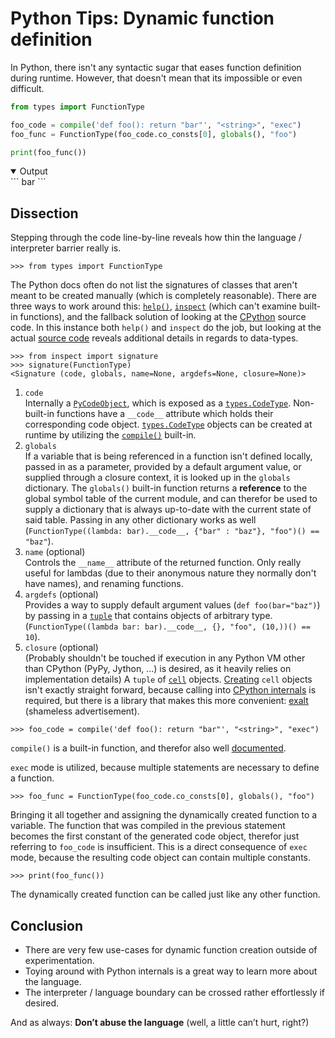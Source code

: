 # Python Tips: Dynamic function definition

In Python, there isn't any syntactic sugar that eases function definition during runtime. However, that doesn't mean that its impossible or even difficult.

```python
from types import FunctionType

foo_code = compile('def foo(): return "bar"', "<string>", "exec")
foo_func = FunctionType(foo_code.co_consts[0], globals(), "foo")

print(foo_func())
```

<details open><summary>Output</summary>
```
bar
```
</details>

## Dissection
Stepping through the code line-by-line reveals how thin the language / interpreter barrier really is.

```pycon
>>> from types import FunctionType
```

The Python docs often do not list the signatures of classes that aren't meant to be created manually (which is completely reasonable). 
There are three ways to work around this: [`help()`](https://docs.python.org/3.7/library/functions.html#help), [`inspect`](https://docs.python.org/3/library/inspect.html) (which can't examine built-in functions), and the fallback solution of looking at the [CPython](https://github.com/python/cpython/) source code. 
In this instance both `help()` and `inspect` do the job, but looking at the actual [source code](https://github.com/python/cpython/blob/5bb146aaea1484bcc117ab6cb38dda39ceb5df0f/Objects/funcobject.c#L458) reveals additional details in regards to data-types.

```pycon
>>> from inspect import signature
>>> signature(FunctionType)
<Signature (code, globals, name=None, argdefs=None, closure=None)>
```

1. `code`  
	Internally a [`PyCodeObject`](https://github.com/python/cpython/blob/master/Objects/codeobject.c), which is exposed as a [`types.CodeType`](https://docs.python.org/3.7/library/types.html#types.CodeType). 
	Non-built-in functions have a `__code__` attribute which holds their corresponding code object. 
	[`types.CodeType`](https://docs.python.org/3.7/library/types.html#types.CodeType) objects can be created at runtime by utilizing the [`compile()`](https://docs.python.org/3/library/functions.html#compile) built-in.
2. `globals`  
	If a variable that is being referenced in a function isn't defined locally, passed in as a parameter, provided by a default argument value, or supplied through a closure context, it is looked up in the `globals` dictionary. 
	The `globals()` built-in function returns a **reference** to the global symbol table of the current module, and can therefor be used to supply a dictionary that is always up-to-date with the current state of said table. Passing in any other dictionary works as well (`FunctionType((lambda: bar).__code__, {"bar" : "baz"}, "foo")() == "baz"`).
3. `name` (optional)  
	Controls the `__name__` attribute of the returned function. Only really useful for lambdas (due to their anonymous nature they normally don't have names), and renaming functions.
4. `argdefs` (optional)  
	Provides a way to supply default argument values (`def foo(bar="baz")`) by passing in a [`tuple`](https://docs.python.org/3.7/library/stdtypes.html#tuple) that contains objects of arbitrary type. (`FunctionType((lambda bar: bar).__code__, {}, "foo", (10,))() == 10`).  
5. `closure` (optional)  
	(Probably shouldn't be touched if execution in any Python VM other than CPython (PyPy, Jython, ...) is desired, as it heavily relies on implementation details)
	A `tuple` of [`cell`](https://github.com/python/cpython/blob/master/Objects/cellobject.c) objects. [Creating](https://github.com/PhilipTrauner/exalt/blob/846763f24c9e09e578ea24216f08e4268eb71bc0/exalt/__init__.py#L43) `cell` objects isn't exactly straight forward, because calling into [CPython internals](https://github.com/python/cpython/blob/5bb146aaea1484bcc117ab6cb38dda39ceb5df0f/Objects/cellobject.c#L9) is required, but there is a library that makes this more convenient: [exalt](https://github.com/PhilipTrauner/exalt) (shameless advertisement). 

```pycon
>>> foo_code = compile('def foo(): return "bar"', "<string>", "exec")
```

`compile()` is a built-in function, and therefor also well [documented](https://docs.python.org/3.7/library/functions.html#compile). 

`exec` mode is utilized, because multiple statements are necessary to define a function.

```pycon
>>> foo_func = FunctionType(foo_code.co_consts[0], globals(), "foo")
```

Bringing it all together and assigning the dynamically created function to a variable. 
The function that was compiled in the previous statement becomes the first constant of the generated code object, therefor just referring to `foo_code` is insufficient. This is a direct consequence of `exec` mode, because the resulting code object can contain multiple constants.  

```pycon
>>> print(foo_func())
```

The dynamically created function can be called just like any other function.

## Conclusion
* There are very few use-cases for dynamic function creation outside of experimentation.
* Toying around with Python internals is a great way to learn more about the language.
* The interpreter / language boundary can be crossed rather effortlessly if desired.

And as always: **Don’t abuse the language** (well, a little can’t hurt, right?)
